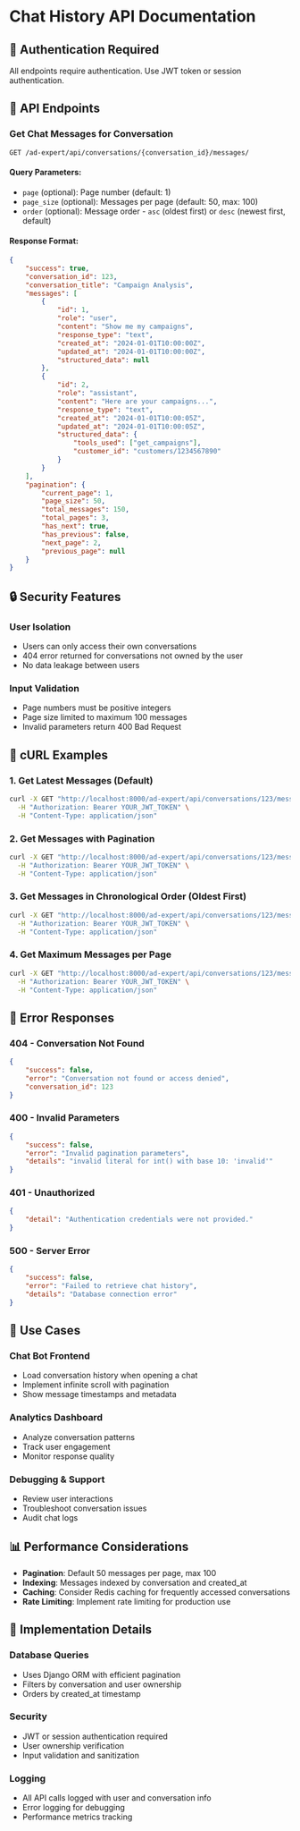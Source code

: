 # Chat History API Documentation

## 🔐 **Authentication Required**
All endpoints require authentication. Use JWT token or session authentication.

## 📡 **API Endpoints**

### **Get Chat Messages for Conversation**
```
GET /ad-expert/api/conversations/{conversation_id}/messages/
```

#### **Query Parameters:**
- `page` (optional): Page number (default: 1)
- `page_size` (optional): Messages per page (default: 50, max: 100)
- `order` (optional): Message order - `asc` (oldest first) or `desc` (newest first, default)

#### **Response Format:**
```json
{
    "success": true,
    "conversation_id": 123,
    "conversation_title": "Campaign Analysis",
    "messages": [
        {
            "id": 1,
            "role": "user",
            "content": "Show me my campaigns",
            "response_type": "text",
            "created_at": "2024-01-01T10:00:00Z",
            "updated_at": "2024-01-01T10:00:00Z",
            "structured_data": null
        },
        {
            "id": 2,
            "role": "assistant",
            "content": "Here are your campaigns...",
            "response_type": "text",
            "created_at": "2024-01-01T10:00:05Z",
            "updated_at": "2024-01-01T10:00:05Z",
            "structured_data": {
                "tools_used": ["get_campaigns"],
                "customer_id": "customers/1234567890"
            }
        }
    ],
    "pagination": {
        "current_page": 1,
        "page_size": 50,
        "total_messages": 150,
        "total_pages": 3,
        "has_next": true,
        "has_previous": false,
        "next_page": 2,
        "previous_page": null
    }
}
```

## 🔒 **Security Features**

### **User Isolation**
- Users can only access their own conversations
- 404 error returned for conversations not owned by the user
- No data leakage between users

### **Input Validation**
- Page numbers must be positive integers
- Page size limited to maximum 100 messages
- Invalid parameters return 400 Bad Request

## 📝 **cURL Examples**

### **1. Get Latest Messages (Default)**
```bash
curl -X GET "http://localhost:8000/ad-expert/api/conversations/123/messages/" \
  -H "Authorization: Bearer YOUR_JWT_TOKEN" \
  -H "Content-Type: application/json"
```

### **2. Get Messages with Pagination**
```bash
curl -X GET "http://localhost:8000/ad-expert/api/conversations/123/messages/?page=2&page_size=25" \
  -H "Authorization: Bearer YOUR_JWT_TOKEN" \
  -H "Content-Type: application/json"
```

### **3. Get Messages in Chronological Order (Oldest First)**
```bash
curl -X GET "http://localhost:8000/ad-expert/api/conversations/123/messages/?order=asc" \
  -H "Authorization: Bearer YOUR_JWT_TOKEN" \
  -H "Content-Type: application/json"
```

### **4. Get Maximum Messages per Page**
```bash
curl -X GET "http://localhost:8000/ad-expert/api/conversations/123/messages/?page_size=100" \
  -H "Authorization: Bearer YOUR_JWT_TOKEN" \
  -H "Content-Type: application/json"
```

## 🚨 **Error Responses**

### **404 - Conversation Not Found**
```json
{
    "success": false,
    "error": "Conversation not found or access denied",
    "conversation_id": 123
}
```

### **400 - Invalid Parameters**
```json
{
    "success": false,
    "error": "Invalid pagination parameters",
    "details": "invalid literal for int() with base 10: 'invalid'"
}
```

### **401 - Unauthorized**
```json
{
    "detail": "Authentication credentials were not provided."
}
```

### **500 - Server Error**
```json
{
    "success": false,
    "error": "Failed to retrieve chat history",
    "details": "Database connection error"
}
```

## 🎯 **Use Cases**

### **Chat Bot Frontend**
- Load conversation history when opening a chat
- Implement infinite scroll with pagination
- Show message timestamps and metadata

### **Analytics Dashboard**
- Analyze conversation patterns
- Track user engagement
- Monitor response quality

### **Debugging & Support**
- Review user interactions
- Troubleshoot conversation issues
- Audit chat logs

## 📊 **Performance Considerations**

- **Pagination**: Default 50 messages per page, max 100
- **Indexing**: Messages indexed by conversation and created_at
- **Caching**: Consider Redis caching for frequently accessed conversations
- **Rate Limiting**: Implement rate limiting for production use

## 🔧 **Implementation Details**

### **Database Queries**
- Uses Django ORM with efficient pagination
- Filters by conversation and user ownership
- Orders by created_at timestamp

### **Security**
- JWT or session authentication required
- User ownership verification
- Input validation and sanitization

### **Logging**
- All API calls logged with user and conversation info
- Error logging for debugging
- Performance metrics tracking
